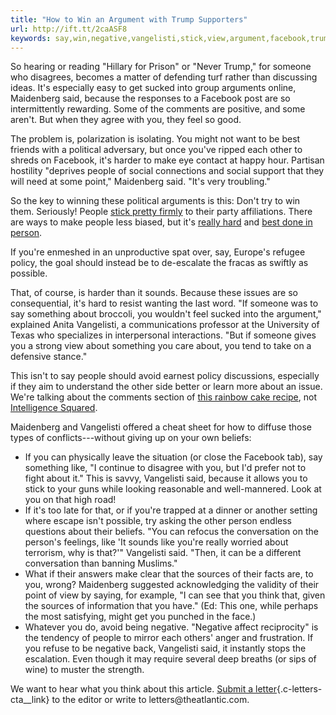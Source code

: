 ```yaml
---
title: "How to Win an Argument with Trump Supporters"
url: http://ift.tt/2caASF8
keywords: say,win,negative,vangelisti,stick,view,argument,facebook,trump,maidenberg,sucked,youre,try,supporters
---
```

So hearing or reading "Hillary for Prison" or "Never Trump," for someone who disagrees, becomes a matter of defending turf rather than discussing ideas. It's especially easy to get sucked into group arguments online, Maidenberg said, because the responses to a Facebook post are so intermittently rewarding. Some of the comments are positive, and some aren't. But when they agree with you, they feel so good.

The problem is, polarization is isolating. You might not want to be best friends with a political adversary, but once you've ripped each other to shreds on Facebook, it's harder to make eye contact at happy hour. Partisan hostility "deprives people of social connections and social support that they will need at some point," Maidenberg said. "It's very troubling."

So the key to winning these political arguments is this: Don't try to win them. Seriously! People [stick pretty firmly](http://www.slate.com/articles/business/the_dismal_science/2010/12/you_never_forget_your_first.html) to their party affiliations. There are ways to make people less biased, but it's [really hard](https://www.theatlantic.com/science/archive/2016/07/bias-reduction/491195/) and [best done in person](https://www.theatlantic.com/science/archive/2016/04/no-wait-short-conversations-really-can-reduce-prejudice/477105/).

If you're enmeshed in an unproductive spat over, say, Europe's refugee policy, the goal should instead be to de-escalate the fracas as swiftly as possible.

That, of course, is harder than it sounds. Because these issues are so consequential, it's hard to resist wanting the last word. "If someone was to say something about broccoli, you wouldn't feel sucked into the argument," explained Anita Vangelisti, a communications professor at the University of Texas who specializes in interpersonal interactions. "But if someone gives you a strong view about something you care about, you tend to take on a defensive stance."

This isn't to say people should avoid earnest policy discussions, especially if they aim to understand the other side better or learn more about an issue. We're talking about the comments section of [this rainbow cake recipe](http://theconcourse.deadspin.com/rainbow-cake-recipe-inspires-comment-apocalypse-1592575661), not [Intelligence Squared](http://www.intelligencesquaredus.org/).

Maidenberg and Vangelisti offered a cheat sheet for how to diffuse those types of conflicts---without giving up on your own beliefs:

-   If you can physically leave the situation (or close the Facebook tab), say something like, "I continue to disagree with you, but I'd prefer not to fight about it." This is savvy, Vangelisti said, because it allows you to stick to your guns while looking reasonable and well-mannered. Look at you on that high road!
-   If it's too late for that, or if you're trapped at a dinner or another setting where escape isn't possible, try asking the other person endless questions about their beliefs. "You can refocus the conversation on the person's feelings, like 'It sounds like you're really worried about terrorism, why is that?'" Vangelisti said. "Then, it can be a different conversation than banning Muslims."
-   What if their answers make clear that the sources of their facts are, to you, wrong? Maidenberg suggested acknowledging the validity of their point of view by saying, for example, "I can see that you think that, given the sources of information that you have." (Ed: This one, while perhaps the most satisfying, might get you punched in the face.)
-   Whatever you do, avoid being negative. "Negative affect reciprocity" is the tendency of people to mirror each others' anger and frustration. If you refuse to be negative back, Vangelisti said, it instantly stops the escalation. Even though it may require several deep breaths (or sips of wine) to muster the strength.

We want to hear what you think about this article. [Submit a letter](https://www.theatlantic.com/contact/letters/){.c-letters-cta__link} to the editor or write to letters\@theatlantic.com.
